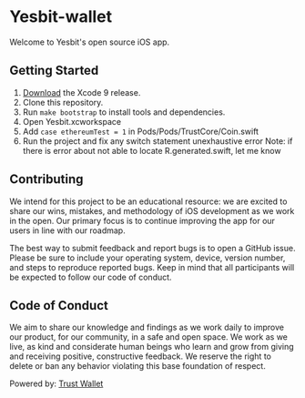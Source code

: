 # Yesbit-wallet


<!--[![Build Status](https://travis-ci.org/TrustWallet/trust-wallet-ios.svg?branch=master)](https://travis-ci.org/TrustWallet/trust-wallet-ios)-->
<!--[![Black Duck Security Risk](https://copilot.blackducksoftware.com/github/repos/TrustWallet/trust-wallet-ios/branches/master/badge-risk.svg)](https://copilot.blackducksoftware.com/github/repos/TrustWallet/trust-wallet-ios/branches/master)-->
<!--[![License](https://img.shields.io/badge/license-GPL3-green.svg?style=flat)](https://github.com/TrustWallet/trust-wallet-ios/blob/master/LICENSE)-->

Welcome to Yesbit's open source iOS app. 

## Getting Started

1. [Download](https://developer.apple.com/xcode/download/) the Xcode 9 release.
1. Clone this repository.
1. Run `make bootstrap` to install tools and dependencies.
1. Open Yesbit.xcworkspace
1. Add `case ethereumTest = 1` in Pods/Pods/TrustCore/Coin.swift
1. Run the project and fix any switch statement unexhaustive error
Note: if there is error about not able to locate R.generated.swift, let me know

## Contributing

We intend for this project to be an educational resource: we are excited to
share our wins, mistakes, and methodology of iOS development as we work
in the open. Our primary focus is to continue improving the app for our users in
line with our roadmap.

The best way to submit feedback and report bugs is to open a GitHub issue.
Please be sure to include your operating system, device, version number, and
steps to reproduce reported bugs. Keep in mind that all participants will be
expected to follow our code of conduct.

## Code of Conduct

We aim to share our knowledge and findings as we work daily to improve our
product, for our community, in a safe and open space. We work as we live, as
kind and considerate human beings who learn and grow from giving and receiving
positive, constructive feedback. We reserve the right to delete or ban any
behavior violating this base foundation of respect.

Powered by: 
[Trust Wallet](https://trustwallet.com/)
